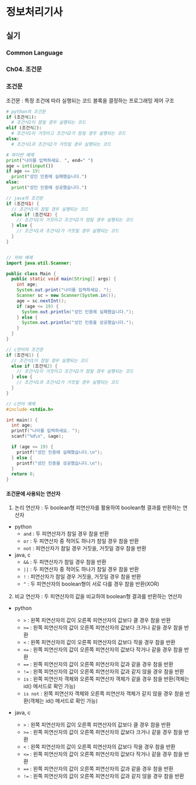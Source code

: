 # 정보처리기사

## 실기

### Common Language

### Ch04. 조건문

### 조건문

조건문 : 특정 조건에 따라 실행되는 코드 블록을 결정하는 프로그래밍 제어 구조

```python
# python의 조건문
if (조건식1):
  # 조건식1이 참일 경우 실행되는 코드
elif (조건식2):
  # 조건식1이 거짓이고 조건식2가 참일 경우 실행되는 코드
else:
  # 조건식1과 조건식2가 거짓일 경우 실행되는 코드

# 파이썬 예제
print("나이를 입력하세요. ", end=" ")
age = int(input())
if age <= 19:
  print("성인 인증에 실패했습니다.")
else:
  print("성인 인증에 성공했습니다.")
```

```java
// java의 조건문
if (조건식1) {
  // 조건식1이 참일 경우 실행되는 코드
  else if (조건식2) {
    // 조건식1이 거짓이고 조건식2가 참일 경우 실행되는 코드
  } else {
    // 조건식1과 조건식2가 거짓일 경우 실행되는 코드
  }
}


// 자바 예제
import java.util.Scanner;

public class Main {
  public static void main(String[] args) {
    int age;
    System.out.print("나이를 입력하세요. ");
    Scanner sc = new Scanner(System.in());
    age = sc.nextInt();
    if (age <= 19) {
      System.out.println("성인 인증에 실패했습니다.");
    } else {
      System.out.println("성인 인증을 성공했습니다.");
    }
  }
}
```

```c
// c언어의 조건문
if (조건식1) {
  // 조건식1이 참일 경우 실행되는 코드
  else if (조건식2) {
    // 조건식1이 거짓이고 조건식2가 참일 경우 실행되는 코드
  } else {
    // 조건식1과 조건식2가 거짓일 경우 실행되는 코드
  }
}

// c언어 예제
#include <stdio.h>

int main() {
  int age;
  printf("나이를 입력하세요. ");
  scanf("%d\n", &age);

  if (age <= 19) {
    printf("성인 인증에 실패했습니다.\n");
  } else {
    printf("성인 인증을 성공했습니다.\n");
  }
  return 0;
}
```

#### 조건문에 사용되는 연산자

1. 논리 연산자 : 두 boolean형 피연산자를 활용하여 boolean형 결과를 반환하는 연산자

- python
  - `and` : 두 피연산자가 참일 경우 참을 반환
  - `or` : 두 피연산자 중 적어도 하나가 참일 경우 참을 반환
  - `not` : 피연산자가 참일 경우 거짓을, 거짓일 경우 참을 반환
- java, c
  - `&&` : 두 피연산자가 참일 경우 참을 반환
  - `||` : 두 피연산자 중 적어도 하나가 참일 경우 참을 반환
  - `!` : 피연산자가 참일 경우 거짓을, 거짓일 경우 참을 반환
  - `^` : 두 피연산자의 boolean형이 서로 다를 경우 참을 반환(XOR)

2. 비교 연산자 : 두 피연산자의 값을 비교하여 boolean형 결과를 반환하는 연산자

- python

  - `>` : 왼쪽 피연산자의 값이 오른쪽 피연산자의 값보다 클 경우 참을 반환
  - `>=` : 왼쪽 피연산자의 값이 오른쪽 피연산자의 값보다 크거나 같을 경우 참을 반환
  - `<` : 왼쪽 피연산자의 값이 오른쪽 피연산자의 값보다 작을 경우 참을 반환
  - `<=` : 왼쪽 피연산자의 값이 오른쪽 피연산자의 값보다 작거나 같을 경우 참을 반환
  - `==` : 왼쪽 피연산자의 값이 오른쪽 피연산자의 값과 같을 경우 참을 반환
  - `!=` : 왼쪽 피연산자의 값이 오른쪽 피연산자의 값과 같지 않을 경우 참을 반환
  - `is` : 왼쪽 피연산자 객체와 오른쪽 피연산자 객체가 같을 경우 참을 반환(객체는 id() 메서드로 확인 가능)
  - `is not` : 왼쪽 피연산자 객체와 오른쪽 피연산자 객체가 같지 않을 경우 참을 반환(객체는 id() 메서드로 확인 가능)

- java, c
  - `>` : 왼쪽 피연산자의 값이 오른쪽 피연산자의 값보다 클 경우 참을 반환
  - `>=` : 왼쪽 피연산자의 값이 오른쪽 피연산자의 값보다 크거나 같을 경우 참을 반환
  - `<` : 왼쪽 피연산자의 값이 오른쪽 피연산자의 값보다 작을 경우 참을 반환
  - `<=` : 왼쪽 피연산자의 값이 오른쪽 피연산자의 값보다 작거나 같을 경우 참을 반환
  - `==` : 왼쪽 피연산자의 값이 오른쪽 피연산자의 값과 같을 경우 참을 반환
  - `!=` : 왼쪽 피연산자의 값이 오른쪽 피연산자의 값과 같지 않을 경우 참을 반환
